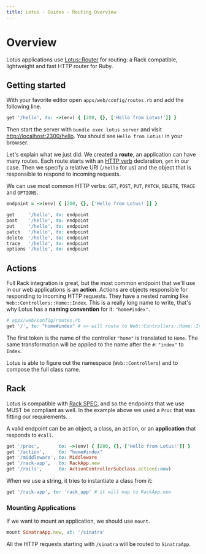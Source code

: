 ```yaml
---
title: Lotus - Guides - Routing Overview
---
```


# Overview

Lotus applications use [Lotus::Router](https://github.com/lotus/router) for routing: a Rack compatible, lightweight and fast HTTP router for Ruby.

## Getting started

With your favorite editor open `apps/web/config/routes.rb` and add the following line.

```ruby
get '/hello', to: ->(env) { [200, {}, ['Hello from Lotus!']] }
```

Then start the server with `bundle exec lotus server` and visit [http://localhost:2300/hello](http://localhost:2300/hello).
You should see `Hello from Lotus!` in your browser.

Let's explain what we just did.
We created a **route**, an application can have many routes.
Each route starts with an [HTTP verb](http://www.w3.org/Protocols/rfc2616/rfc2616-sec9.html) declaration, `get` in our case.
Then we specify a relative URI (`/hello` for us) and the object that is responsible to respond to incoming requests.

We can use most common HTTP verbs: `GET`, `POST`, `PUT`, `PATCH`, `DELETE`, `TRACE` and `OPTIONS`.

```ruby
endpoint = ->(env) { [200, {}, ['Hello from Lotus!']] }

get     '/hello', to: endpoint
post    '/hello', to: endpoint
put     '/hello', to: endpoint
patch   '/hello', to: endpoint
delete  '/hello', to: endpoint
trace   '/hello', to: endpoint
options '/hello', to: endpoint
```

## Actions

Full Rack integration is great, but the most common endpoint that we'll use in our web applications is an **action**.
Actions are objects responsible for responding to incoming HTTP requests.
They have a nested naming like `Web::Controllers::Home::Index`.
This is a really long name to write, that's why Lotus has a **naming convention** for it: `"home#index"`.

```ruby
# apps/web/config/routes.rb
get '/', to: "home#index" # => will route to Web::Controllers::Home::Index
```

The first token is the name of the controller `"home"` is translated to `Home`.
The same transformation will be applied to the name after the `#`: `"index"` to `Index`.

Lotus is able to figure out the namespace (`Web::Controllers`) and to compose the full class name.

## Rack

Lotus is compatible with [Rack SPEC](http://www.rubydoc.info/github/rack/rack/master/file/SPEC), and so the endpoints that we use MUST be compliant as well.
In the example above we used a `Proc` that was fitting our requirements.

A valid endpoint can be an object, a class, an action, or an **application** that responds to `#call`.

```ruby
get '/proc',       to: ->(env) { [200, {}, ['Hello from Lotus!']] }
get '/action',     to: "home#index"
get '/middleware', to: Middleware
get '/rack-app',   to: RackApp.new
get '/rails',      to: ActionControllerSubclass.action(:new)
```

When we use a string, it tries to instantiate a class from it:

```ruby
get '/rack-app', to: 'rack_app' # it will map to RackApp.new
```

### Mounting Applications

If we want to mount an application, we should use `mount`.

```ruby
mount SinatraApp.new, at: '/sinatra'
```

All the HTTP requests starting with `/sinatra` will be routed to `SinatraApp`.
